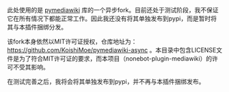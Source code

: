 此处使用的是 [pymediawiki](https://github.com/barrust/mediawiki) 库的一个异步fork。目前还处于测试阶段，我不保证它在所有情况下都能正常工作。因此我还没有将其单独发布到pypi，而是暂时将其与本插件捆绑分发。

该fork本身依然以MIT许可证授权，仓库地址为：https://github.com/KoishiMoe/pymediawiki-async 。本目录中包含LICENSE文件是为了符合MIT许可证的要求，而本项目（nonebot-plugin-mediawiki）的许可不受其影响。

在测试完善之后，我将会将其单独发布到pypi，并不再与本插件捆绑发布。